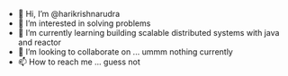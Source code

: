 - 👋 Hi, I’m @harikrishnarudra
- 👀 I’m interested in solving problems 
- 🌱 I’m currently learning building scalable distributed systems with java and reactor
- 💞️ I’m looking to collaborate on ... ummm nothing currently
- 📫 How to reach me ... guess not

<!---
harikrishnarudra/harikrishnarudra is a ✨ special ✨ repository because its `README.md` (this file) appears on your GitHub profile.
You can click the Preview link to take a look at your changes.
--->
